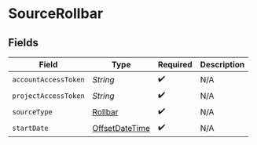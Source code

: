 # SourceRollbar


## Fields

| Field                                                                                     | Type                                                                                      | Required                                                                                  | Description                                                                               |
| ----------------------------------------------------------------------------------------- | ----------------------------------------------------------------------------------------- | ----------------------------------------------------------------------------------------- | ----------------------------------------------------------------------------------------- |
| `accountAccessToken`                                                                      | *String*                                                                                  | :heavy_check_mark:                                                                        | N/A                                                                                       |
| `projectAccessToken`                                                                      | *String*                                                                                  | :heavy_check_mark:                                                                        | N/A                                                                                       |
| `sourceType`                                                                              | [Rollbar](../../models/shared/Rollbar.md)                                                 | :heavy_check_mark:                                                                        | N/A                                                                                       |
| `startDate`                                                                               | [OffsetDateTime](https://docs.oracle.com/javase/8/docs/api/java/time/OffsetDateTime.html) | :heavy_check_mark:                                                                        | N/A                                                                                       |
